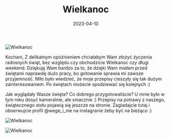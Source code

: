 ﻿---
title: "Wielkanoc"
date: 2023-04-10
categories:
- inne
tags:
- wielkanoc
thumbnailImagePosition: "top"
---
![Wielkanoc](/img/Wielkanoc/Wielkanoc-1.JPG)

Kochani,
Z delikatnym opóźnieniem chciałabym Wam złożyć życzenia radosnych świąt, bez względu czy obchodzicie Wielkanoc czy długi weekend. Dziękuję Wam bardzo za to, że dzięki Wam miałam przed świętami naprawdę dużo pracy, bo gotowanie sprawia mi zawsze przyjemność. Miło było wiedzieć, że moje przepisy cieszyły się tak dużym zainteresowaniem. Po świętach możecie spodziewać się kolejnych :)
<!--more-->
 
Jak wyglądały Wasze święta? Co dobrego przygotowaliście? U mnie było w tym roku dosyć kameralnie, ale smacznie :) Przepisy na potrawy z naszego, świątecznego stołu pojawią się jeszcze na stronie. Zagladajcie tutaj i obserwujcie profil @wege_i_nie na instagranie żeby być na bieżąco :)


![Wielkanoc](/img/Wielkanoc/Wielkanoc-2.JPG)

![Wielkanoc](/img/Wielkanoc/Wielkanoc-3.JPG)
